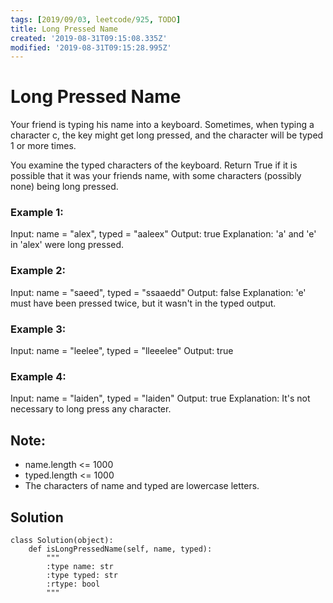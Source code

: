 ```yaml
---
tags: [2019/09/03, leetcode/925, TODO]
title: Long Pressed Name
created: '2019-08-31T09:15:08.335Z'
modified: '2019-08-31T09:15:28.995Z'
---
```


# Long Pressed Name

Your friend is typing his name into a keyboard.  Sometimes, when typing a character c, the key might get long pressed, and the character will be typed 1 or more times.

You examine the typed characters of the keyboard.  Return True if it is possible that it was your friends name, with some characters (possibly none) being long pressed.

### Example 1:

Input: name = "alex", typed = "aaleex"
Output: true
Explanation: 'a' and 'e' in 'alex' were long pressed.

### Example 2:

Input: name = "saeed", typed = "ssaaedd"
Output: false
Explanation: 'e' must have been pressed twice, but it wasn't in the typed output.

### Example 3:

Input: name = "leelee", typed = "lleeelee"
Output: true

### Example 4:

Input: name = "laiden", typed = "laiden"
Output: true
Explanation: It's not necessary to long press any character.


## Note:

* name.length <= 1000
* typed.length <= 1000
* The characters of name and typed are lowercase letters.

## Solution

```
class Solution(object):
    def isLongPressedName(self, name, typed):
        """
        :type name: str
        :type typed: str
        :rtype: bool
        """

```
